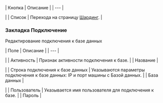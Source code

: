 | Кнопка | Описание |
| --- |

|
| Список | Перехода на страницу [Шардинг](/user_help/settings/cluster/cluster_dbnode_list.php). |

### Закладка Подключение

Редактирование подключения к базе данных

| Поле | Описание |
| --- |

|
| Активность | Признак активности подключения к базе. |
| Название |

|
| Строка подключения к базе данных | Указываются параметры подключения к базе данных: IP и порт машины с Базой данных. |
| База данных |

|
| Пользователь | Указывается имя пользователя для подключения к базе. |
| Пароль |